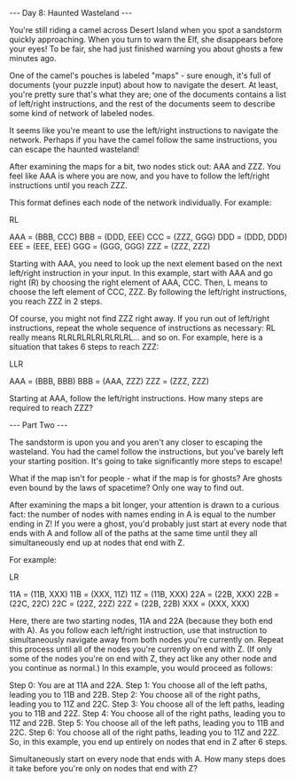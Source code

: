 --- Day 8: Haunted Wasteland ---

You're still riding a camel across Desert Island when you spot a sandstorm
quickly approaching. When you turn to warn the Elf, she disappears before your
eyes! To be fair, she had just finished warning you about ghosts a few minutes
ago.

One of the camel's pouches is labeled "maps" - sure enough, it's full of
documents (your puzzle input) about how to navigate the desert. At least,
you're pretty sure that's what they are; one of the documents contains a list
of left/right instructions, and the rest of the documents seem to describe some
kind of network of labeled nodes.

It seems like you're meant to use the left/right instructions to navigate the
network. Perhaps if you have the camel follow the same instructions, you can
escape the haunted wasteland!

After examining the maps for a bit, two nodes stick out: AAA and ZZZ. You feel
like AAA is where you are now, and you have to follow the left/right
instructions until you reach ZZZ.

This format defines each node of the network individually. For example:

RL

AAA = (BBB, CCC)
BBB = (DDD, EEE)
CCC = (ZZZ, GGG)
DDD = (DDD, DDD)
EEE = (EEE, EEE)
GGG = (GGG, GGG)
ZZZ = (ZZZ, ZZZ)

Starting with AAA, you need to look up the next element based on the next
left/right instruction in your input. In this example, start with AAA and go
right (R) by choosing the right element of AAA, CCC. Then, L means to choose
the left element of CCC, ZZZ. By following the left/right instructions, you
reach ZZZ in 2 steps.

Of course, you might not find ZZZ right away. If you run out of left/right
instructions, repeat the whole sequence of instructions as necessary: RL really
means RLRLRLRLRLRLRLRL... and so on. For example, here is a situation that
takes 6 steps to reach ZZZ:

LLR

AAA = (BBB, BBB)
BBB = (AAA, ZZZ)
ZZZ = (ZZZ, ZZZ)

Starting at AAA, follow the left/right instructions. How many steps are required
to reach ZZZ?

--- Part Two ---

The sandstorm is upon you and you aren't any closer to escaping the wasteland.
You had the camel follow the instructions, but you've barely left your starting
position. It's going to take significantly more steps to escape!

What if the map isn't for people - what if the map is for ghosts? Are ghosts
even bound by the laws of spacetime? Only one way to find out.

After examining the maps a bit longer, your attention is drawn to a curious
fact: the number of nodes with names ending in A is equal to the number ending
in Z! If you were a ghost, you'd probably just start at every node that ends
with A and follow all of the paths at the same time until they all
simultaneously end up at nodes that end with Z.

For example:

LR

11A = (11B, XXX)
11B = (XXX, 11Z)
11Z = (11B, XXX)
22A = (22B, XXX)
22B = (22C, 22C)
22C = (22Z, 22Z)
22Z = (22B, 22B)
XXX = (XXX, XXX)

Here, there are two starting nodes, 11A and 22A (because they both end with A).
As you follow each left/right instruction, use that instruction to
simultaneously navigate away from both nodes you're currently on. Repeat this
process until all of the nodes you're currently on end with Z. (If only some of
the nodes you're on end with Z, they act like any other node and you continue
as normal.) In this example, you would proceed as follows:

Step 0: You are at 11A and 22A.
Step 1: You choose all of the left paths, leading you to 11B and 22B.
Step 2: You choose all of the right paths, leading you to 11Z and 22C.
Step 3: You choose all of the left paths, leading you to 11B and 22Z.
Step 4: You choose all of the right paths, leading you to 11Z and 22B.
Step 5: You choose all of the left paths, leading you to 11B and 22C.
Step 6: You choose all of the right paths, leading you to 11Z and 22Z.
So, in this example, you end up entirely on nodes that end in Z after 6 steps.

Simultaneously start on every node that ends with A. How many steps does it take
before you're only on nodes that end with Z?
